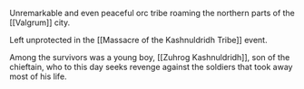 Unremarkable and even peaceful orc tribe roaming the northern parts of the [[Valgrum]] city.

Left unprotected in the [[Massacre of the Kashnuldridh Tribe]] event.

Among the survivors was a young boy, [[Zuhrog Kashnuldridh]], son of the chieftain, who to this day seeks revenge against the soldiers that took away most of his life.